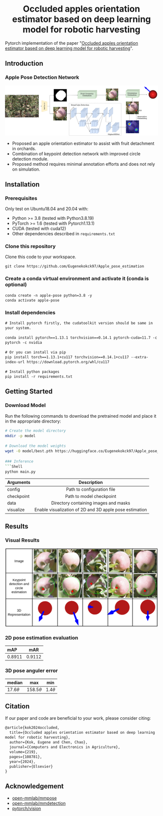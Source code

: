 <div align="center">

# Occluded apples orientation estimator based on deep learning model for robotic harvesting

</div>


Pytorch implementation of the paper "[Occluded apples orientation estimator based on deep learning model for robotic harvesting](https://doi.org/10.1016/j.compag.2024.108781)".

## Introduction

### Apple Pose Detection Network
![Apple Pose Detection Network](.github/System_overview.png)

- Proposed an apple orientation estimator to assist with fruit detachment in orchards.
- Combination of keypoint detection network with improved circle detection module.
- Proposed method requires minimal annotation efforts and does not rely on simulation.

## Installation

### Prerequisites
Only test on Ubuntu18.04 and 20.04 with:
- Python >= 3.8 (tested with Python3.8.19)
- PyTorch >= 1.6 (tested with Pytorch1.13.1)
- CUDA (tested with cuda12)
- Other dependencies described in `requirements.txt`

### Clone this repository
Clone this code to your workspace. 
```Shell
git clone https://github.com/Eugenekokck97/Apple_pose_estimation
```

### Create a conda virtual environment and activate it (conda is optional)

```Shell
conda create -n apple-pose python=3.8 -y
conda activate apple-pose
```

### Install dependencies

```Shell
# Install pytorch firstly, the cudatoolkit version should be same in your system.

conda install pytorch==1.13.1 torchvision==0.14.1 pytorch-cuda=11.7 -c pytorch -c nvidia

# Or you can install via pip
pip install torch==1.13.1+cu117 torchvision==0.14.1+cu117 --extra-index-url https://download.pytorch.org/whl/cu117

# Install python packages
pip install -r requirements.txt
```

## Getting Started
### Download Model
Run the following commands to download the pretrained model and place it in the appropriate directory:

```bash
# Create the model directory
mkdir -p model

# Download the model weights
wget -O model/best.pth https://huggingface.co/Eugenekokck97/Apple_pose_estimation/blob/main/best.pth

### Inference
```Shell
python main.py
```

| Arguments | Description |
| :---  |  :---:   |
| config | Path to configuration file |
| checkpoint | Path to model checkpoint |
| data | Directory containing images and masks |
| visualize | Enable visualization of 2D and 3D apple pose estimation |

## Results

### Visual Results
![Visual_results](.github/Inference_results.png)

### 2D pose estimation evaluation
| mAP | mAR |
| :---  |  :---:   |
| 0.8911 | 0.9112 |

### 3D pose anguler error 

| median | max | min |
| :---  |  :---:   | :---:   |
| 17.6$\theta$ | 158.5$\theta$ | 1.4$\theta$ | 

## Citation

If our paper and code are beneficial to your work, please consider citing:
```
@article{kok2024occluded,
  title={Occluded apples orientation estimator based on deep learning model for robotic harvesting},
  author={Kok, Eugene and Chen, Chao},
  journal={Computers and Electronics in Agriculture},
  volume={219},
  pages={108781},
  year={2024},
  publisher={Elsevier}
}

```

## Acknowledgement
<!--ts-->
* [open-mmlab/mmpose](https://github.com/open-mmlab/mmpose)
* [open-mmlab/mmdetection](https://github.com/open-mmlab/mmdetection)
* [pytorch/vision](https://github.com/pytorch/vision)
<!--te-->
